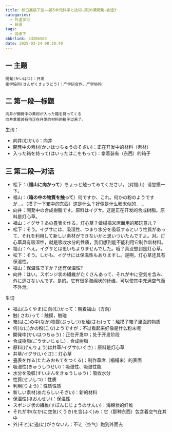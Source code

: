 ```yaml
---
title: 标日高级下册——第5单元科学と技術-第20课開発-会话3
categories:
  - 外语学习
  - 日语
tags:
  - 高级下
abbrlink: 3d206583
date: 2025-03-24 08:30:40
---
```

## 一 主题

```
開発(かいはつ)：开发
産学協同(さんがくきょうどう)：产学研合作、产学协同
```

<!--more-->

## 二 第一段—标题

```
向井が開発中の素材が入った箱を持ってくる
向井拿着装有他正在开发的材料的箱子过来了。
```

生词：

* 向井(むかい)：向井
* 開発中の素材(かいはつちゅうのそざい)：正在开发中的材料（素材）
* 入った箱を持って(はいったはこをもって)：拿着装有（东西）的箱子

## 三 第二段—对话

* 松下：（**福山に向かって**）ちょっと触ってみてください。（对福山）请您摸一下。
* 福山：（**箱の中の物質を触って**）何ですか、これ。何かの粉のようですが…。（摸了一下箱中的东西）这是什么？好像是什么粉末似的．…
* 向井：開発中の合成樹脂です。原料はイグサ。这是正在开发的合成树脂。原料是灯心草。
* 福山：イグサ？あの畳表を作る。灯心草？做榻榻米席面用的那玩意儿？
* 松下：そう。イグサには、吸湿性、つまり水分を吸収するという性質があって、それを利用して新しい素材ができないかと思いついたんですよ。对。灯心草具有吸湿性，就是吸收水分的性质，我们想到能不能利用它制作新材料。
* 福山：へえ。イグサとは思いもよりませんでした。哦？真没想到是灯心草。
* 松下：そう。しかも、イグサには保温性もありますし。是啊，灯心草还具有保温性。
* 福山：保温性ですか？还有保温性?
* 向井：はい。スポンジ状の繊維がたくさんあって、それが中に空気を含み、外に逃さないんです。是的。它有很多海绵状的纤维，可以使其中充满空气而不外泄。


生词

* 福山(ふくやま)に向(む)かって：朝着福山（方向）
* 触( さわ)って：触摸，触碰 
* 箱(はこ)の中(なか)物質(ぶっしつ)を触(さわ)って：触摸了箱子里面的物质
* 何(なに)かの粉(こな)ようですが：不过看起来好像是什么粉末呢
* 開発中(かいはつちゅう)：正在开发中；处于开发阶段
* 合成樹脂(ごうせいじゅし)：合成树脂
* 原料(げんりょう)は井草/イグサ(いぐさ)：原料是灯心草
* 井草/イグサ(いぐさ)：灯心草
* 畳表を作る(たたみおもてをつくる)：制作草席（榻榻米）的表面
* 吸湿性(きゅうしつせい)：吸湿性、吸湿性能
* 水分を吸収(すいぶんをきゅうしゅう)：吸收水分
* 性質(せいしつ)：性质
* 利用(りよう)：性质性质
* 新しい素材(あたらしいそざい)：新的材料
* 保温性(ほおんせい)：保温性
* スポンジ状の繊維(すぽんじじょうのせんい)：海绵状的纤维
* それが中(なか)に空気(くうき)を含(ふく)み：它（那种东西）包含着空气在其中
* 外(そと)に逃(に)がさないん：不让（空气）跑到外面去

